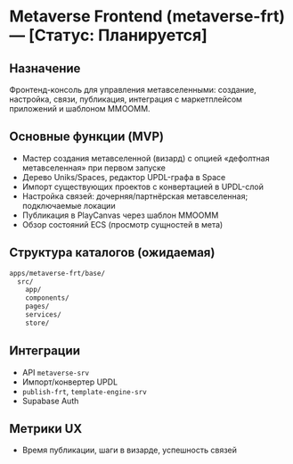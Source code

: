 # Metaverse Frontend (metaverse-frt) — [Статус: Планируется]

## Назначение

Фронтенд-консоль для управления метавселенными: создание, настройка, связи, публикация, интеграция с маркетплейсом приложений и шаблоном MMOOMM.

## Основные функции (MVP)

-   Мастер создания метавселенной (визард) с опцией «дефолтная метавселенная» при первом запуске
-   Дерево Uniks/Spaces, редактор UPDL-графа в Space
-   Импорт существующих проектов с конвертацией в UPDL-слой
-   Настройка связей: дочерняя/партнёрская метавселенная; подключаемые локации
-   Публикация в PlayCanvas через шаблон MMOOMM
-   Обзор состояний ECS (просмотр сущностей в мета)

## Структура каталогов (ожидаемая)

```txt
apps/metaverse-frt/base/
  src/
    app/
    components/
    pages/
    services/
    store/
```

## Интеграции

-   API `metaverse-srv`
-   Импорт/конвертер UPDL
-   `publish-frt`, `template-engine-srv`
-   Supabase Auth

## Метрики UX

-   Время публикации, шаги в визарде, успешность связей
